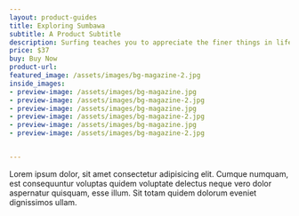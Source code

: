 ```yaml
---
layout: product-guides
title: Exploring Sumbawa
subtitle: A Product Subtitle
description: Surfing teaches you to appreciate the finer things in life, to be present, live in the moment and just breath
price: $37
buy: Buy Now
product-url: 
featured_image: /assets/images/bg-magazine-2.jpg
inside_images:
- preview-image: /assets/images/bg-magazine.jpg
- preview-image: /assets/images/bg-magazine-2.jpg
- preview-image: /assets/images/bg-magazine.jpg
- preview-image: /assets/images/bg-magazine-2.jpg
- preview-image: /assets/images/bg-magazine.jpg
- preview-image: /assets/images/bg-magazine-2.jpg


---
```


Lorem ipsum dolor, sit amet consectetur adipisicing elit. Cumque numquam, est consequuntur voluptas quidem voluptate delectus neque vero dolor aspernatur quisquam, esse illum. Sit totam quidem dolorum eveniet dignissimos ullam.